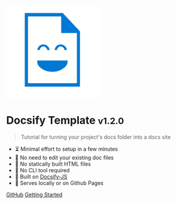 ![icon](_media/docs_face.png)

# Docsify Template <small>v1.2.0</small>
> Tutorial for turning your project's docs folder into a docs site

- :hourglass_flowing_sand: Minimal effort to setup in a few minutes
- :open_file_folder: No need to edit your existing doc files
- :pushpin: No statically built HTML files
- :hammer: No CLI tool required
- :nut_and_bolt: Built on [Docsify-JS](https://docsify.js.org/)
- :pizza: Serves locally or on Github Pages

[GitHub](https://github.com/michaelcurrin/docsify-template/)
[Getting Started](#docsify-template)

